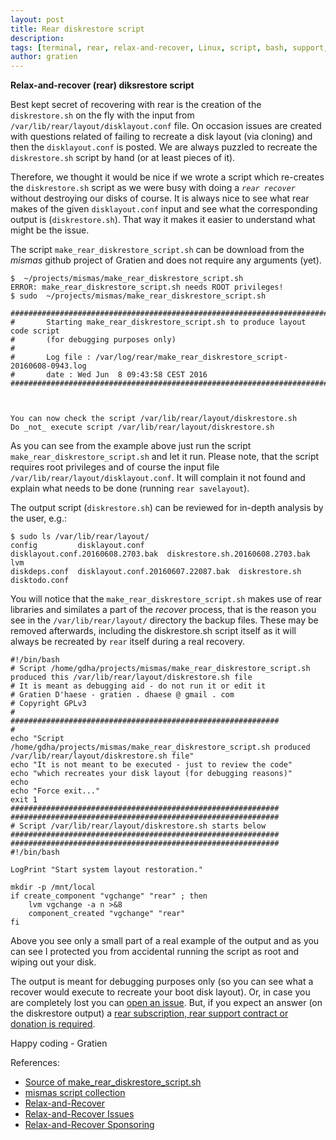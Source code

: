 ```yaml
---
layout: post
title: Rear diskrestore script
description:
tags: [terminal, rear, relax-and-recover, Linux, script, bash, support, tutorial, howto, it3 consultants]
author: gratien
---
```


<strong>Relax-and-recover (rear) diksrestore script</strong>

Best kept secret of recovering with rear is the creation of the `diskrestore.sh` on the fly with the input from
`/var/lib/rear/layout/disklayout.conf` file. On occasion issues are created with questions related of failing
to recreate a disk layout (via cloning) and then the `disklayout.conf` is posted. We are always puzzled to
recreate the `diskrestore.sh` script by hand (or at least pieces of it).

Therefore, we thought it would be nice if we wrote a script which re-creates the `diskrestore.sh` script as we
were busy with doing a *`rear recover`* without destroying our disks of course. It is always nice to see what
rear makes of the given `disklayout.conf` input and see what the corresponding output is (`diskrestore.sh`).
That way it makes it easier to understand what might be the issue.

The script `make_rear_diskrestore_script.sh` can be download from the *mismas* github project of Gratien and does
not require any arguments (yet).

    $  ~/projects/mismas/make_rear_diskrestore_script.sh 
    ERROR: make_rear_diskrestore_script.sh needs ROOT privileges!
    $ sudo  ~/projects/mismas/make_rear_diskrestore_script.sh 
    
    ##################################################################################
    #       Starting make_rear_diskrestore_script.sh to produce layout code script
    #       (for debugging purposes only)
    #
    #       Log file : /var/log/rear/make_rear_diskrestore_script-20160608-0943.log
    #       date : Wed Jun  8 09:43:58 CEST 2016
    ##################################################################################
    
    
    
    You can now check the script /var/lib/rear/layout/diskrestore.sh
    Do _not_ execute script /var/lib/rear/layout/diskrestore.sh
    
As you can see from the example above just run the script `make_rear_diskrestore_script.sh` and let it run. Please note, that the script requires root privileges and of course the input file `/var/lib/rear/layout/disklayout.conf`. It will complain it not found and explain what needs to be done (running `rear savelayout`).

The output script (`diskrestore.sh`) can be reviewed for in-depth analysis by the user, e.g.:

    $ sudo ls /var/lib/rear/layout/
    config	       disklayout.conf			   disklayout.conf.20160608.2703.bak  diskrestore.sh.20160608.2703.bak	lvm
    diskdeps.conf  disklayout.conf.20160607.22087.bak  diskrestore.sh		      disktodo.conf

You will notice that the `make_rear_diskrestore_script.sh` makes use of rear libraries and similates a part of the *recover* process, that is the reason you see in the `/var/lib/rear/layout/` directory the backup files. These may be removed afterwards, including the diskrestore.sh script itself as it will always be recreated by `rear` itself during a real recovery.


    #!/bin/bash
    # Script /home/gdha/projects/mismas/make_rear_diskrestore_script.sh produced this /var/lib/rear/layout/diskrestore.sh file
    # It is meant as debugging aid - do not run it or edit it
    # Gratien D'haese - gratien . dhaese @ gmail . com
    # Copyright GPLv3
    #
    ############################################################
    #
    echo "Script /home/gdha/projects/mismas/make_rear_diskrestore_script.sh produced /var/lib/rear/layout/diskrestore.sh file"
    echo "It is not meant to be executed - just to review the code"
    echo "which recreates your disk layout (for debugging reasons)"
    echo
    echo "Force exit..."
    exit 1
    ############################################################
    ############################################################
    # Script /var/lib/rear/layout/diskrestore.sh starts below
    ############################################################
    ############################################################
    #!/bin/bash
    
    LogPrint "Start system layout restoration."
    
    mkdir -p /mnt/local
    if create_component "vgchange" "rear" ; then
        lvm vgchange -a n >&8
        component_created "vgchange" "rear"
    fi
    
Above you see only a small part of a real example of the output and as you can see I protected you from accidental
running the script as root and wiping out your disk.

The output is meant for debugging purposes only (so you can see what a recover would execute to recreate your boot disk layout). Or, in case you are completely lost you can [open an issue](https://github.com/rear/rear/issues).
But, if you expect an answer (on the diskrestore output) a [rear subscription, rear support contract or donation is required](http://relax-and-recover.org/support/sponsors).

Happy coding - Gratien

References:

* [Source of make_rear_diskrestore_script.sh](https://github.com/gdha/mismas/blob/master/make_rear_diskrestore_script.sh)
* [mismas script collection](https://github.com/gdha/mismas)
* [Relax-and-Recover](http://relax-and-recover.org/)
* [Relax-and-Recover Issues](https://github.com/rear/rear/issues)
* [Relax-and-Recover Sponsoring](http://relax-and-recover.org/support/sponsors)
